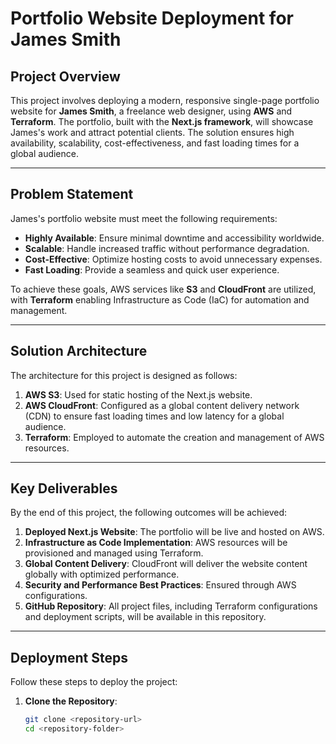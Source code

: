 
# Portfolio Website Deployment for James Smith

## Project Overview

This project involves deploying a modern, responsive single-page portfolio website for **James Smith**,
a freelance web designer, using **AWS** and **Terraform**. The portfolio, built with the 
**Next.js framework**, will showcase James's work and attract potential clients. The solution ensures 
high availability, scalability, cost-effectiveness, and fast loading times for a global audience.


---

## Problem Statement

James's portfolio website must meet the following requirements:

- **Highly Available**: Ensure minimal downtime and accessibility worldwide.
- **Scalable**: Handle increased traffic without performance degradation.
- **Cost-Effective**: Optimize hosting costs to avoid unnecessary expenses.
- **Fast Loading**: Provide a seamless and quick user experience.

To achieve these goals, AWS services like **S3** and **CloudFront** are utilized,
with **Terraform** enabling Infrastructure as Code (IaC) for automation and management.

---

## Solution Architecture

The architecture for this project is designed as follows:

1. **AWS S3**: Used for static hosting of the Next.js website.
2. **AWS CloudFront**: Configured as a global content delivery network (CDN) to ensure
    fast loading times and low latency for a global audience.
3. **Terraform**: Employed to automate the creation and management of AWS resources.

---

## Key Deliverables

By the end of this project, the following outcomes will be achieved:

1. **Deployed Next.js Website**: The portfolio will be live and hosted on AWS.
2. **Infrastructure as Code Implementation**: AWS resources will be provisioned and managed using Terraform.
3. **Global Content Delivery**: CloudFront will deliver the website content globally with optimized performance.
4. **Security and Performance Best Practices**: Ensured through AWS configurations.
5. **GitHub Repository**: All project files, including Terraform configurations and deployment scripts, will be
    available in this repository.

---

## Deployment Steps

Follow these steps to deploy the project:

1. **Clone the Repository**:
   ```bash
   git clone <repository-url>
   cd <repository-folder>
